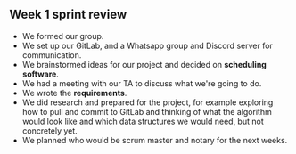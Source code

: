 ## Week 1 sprint review

- We formed our group.
- We set up our GitLab, and a Whatsapp group and Discord server for communication.
- We brainstormed ideas for our project and decided on **scheduling software**.
- We had a meeting with our TA to discuss what we're going to do.
- We wrote the **requirements**.
- We did research and prepared for the project, for example exploring how to pull and commit to GitLab and thinking of what the algorithm would look like and which data structures we would need, but not concretely yet.
- We planned who would be scrum master and notary for the next weeks.



